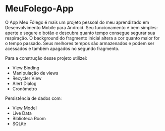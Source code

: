 # MeuFolego-App

O App Meu Fôlego é mais um projeto pessoal do meu aprendizado em Desenvolvimento Mobile para Android.
Seu funcionamento é bem simples: aperte e segure o botão e descubra quanto tempo consegue segurar sua respiração.
O background do fragmento inicial altera a cor quanto maior for o tempo passado.
Seus melhores tempos são armazenados e podem ser acessados e também apagados no segundo fragmento.

Para a construção desse projeto utilizei:
- View Binding
- Manipulação de views
- Recycler View
- Alert Dialog
- Cronômetro  

Persistência de dados com:
- View Model
- Live Data
- Biblioteca Room
- SQLite
